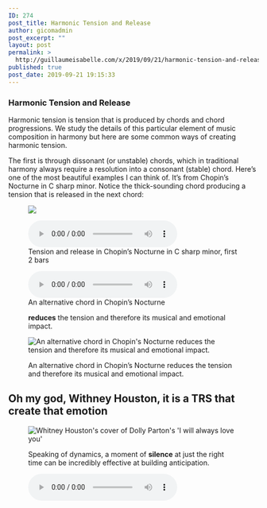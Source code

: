 ```yaml
---
ID: 274
post_title: Harmonic Tension and Release
author: gicomadmin
post_excerpt: ""
layout: post
permalink: >
  http://guillaumeisabelle.com/x/2019/09/21/harmonic-tension-and-release/
published: true
post_date: 2019-09-21 19:15:33
---
```

<!-- wp:heading {"level":3} -->

### Harmonic Tension and Release

<!-- /wp:heading -->

<!-- wp:paragraph -->

Harmonic tension is tension that is produced by chords and chord progressions. We study the details of this particular element of music composition in harmony but here are some common ways of creating harmonic tension. 

<!-- /wp:paragraph -->

<!-- wp:paragraph -->

The first is through dissonant (or unstable) chords, which in traditional harmony always require a resolution into a consonant (stable) chord. Here’s one of the most beautiful examples I can think of. It’s from Chopin’s Nocturne in C sharp minor. Notice the thick-sounding chord producing a tension that is released in the next chord:

<!-- /wp:paragraph -->

<!-- wp:image --><figure class="wp-block-image">

![][1]</figure> <!-- /wp:image -->

<!-- wp:audio {"id":276} --><figure class="wp-block-audio"><audio controls src="http://guillaumeisabelle.com/x/wp-content/uploads/sites/2/2019/09/1-Chopin-Nocturne-in-C-sharp-minor-tension-and-release.mp3" autoplay loop preload="auto"></audio><figcaption>Tension and release in Chopin’s Nocturne in C sharp minor, first 2 bars</figcaption></figure> 

<!-- /wp:audio -->

<!-- wp:audio {"id":280} --><figure class="wp-block-audio"><audio controls src="http://guillaumeisabelle.com/x/wp-content/uploads/sites/2/2019/09/2-Chopin-Nocturne-in-C-sharp-with-tension-reduced.mp3" loop></audio><figcaption>An alternative chord in Chopin’s Nocturne 

**reduces** the tension and therefore its musical and emotional impact.</figcaption></figure> <!-- /wp:audio -->

<!-- wp:image --><figure class="wp-block-image">

![An alternative chord in Chopin's Nocturne reduces the tension and therefore its musical and emotional impact.][2]<figcaption>An alternative chord in Chopin’s Nocturne reduces the tension and therefore its musical and emotional impact.  
</figcaption></figure> <!-- /wp:image -->

<!-- wp:heading -->

## Oh my god, Withney Houston, it is a TRS that create that emotion

<!-- /wp:heading -->

<!-- wp:image --><figure class="wp-block-image">

![Whitney Houston's cover of Dolly Parton's 'I will always love you'
][3]<figcaption>Speaking of dynamics, a moment of **silence** at just the right time can be incredibly effective at building anticipation. </figcaption></figure> <!-- /wp:image -->

<!-- wp:audio {"id":289} --><figure class="wp-block-audio"><audio controls src="http://guillaumeisabelle.com/x/wp-content/uploads/sites/2/2019/09/4-Whitney-Houston.mp3" loop preload="auto"></audio></figure> 

<!-- /wp:audio -->

 [1]: https://www.schoolofcomposition.com/wp-content/uploads/2019/01/1-Chopin-Nocturne-in-C-sharp-minor.png
 [2]: https://www.schoolofcomposition.com/wp-content/uploads/2019/01/2-Chopin-Nocturne-in-C-sharp-minor-alternative-chord-and-reduced-tension.png
 [3]: https://www.schoolofcomposition.com/wp-content/uploads/2019/01/5-I-will-always-love-you.png